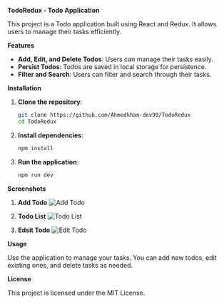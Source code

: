 **TodoRedux - Todo Application**

This project is a Todo application built using React and Redux. It allows users to manage their tasks efficiently.

**Features**

- **Add, Edit, and Delete Todos**: Users can manage their tasks easily.
- **Persist Todos**: Todos are saved in local storage for persistence.
- **Filter and Search**: Users can filter and search through their tasks.

**Installation**

1. **Clone the repository**:
   ```bash
   git clone https://github.com/Ahmedkhan-dev99/TodoRedux
   cd TodoRedux
   ```

2. **Install dependencies**:
   ```bash
   npm install
   ```

3. **Run the application**:
   ```bash
   npm run dev
   ```



**Screenshots**

1. **Add Todo**
   ![Add Todo](../todolist//preview//image1.png)

2. **Todo List**
   ![Todo List](../todolist//preview//image2.png)

3. **Edsit Todo**
   ![Edit Todo](../todolist//preview//image3.png)



**Usage**

Use the application to manage your tasks. You can add new todos, edit existing ones, and delete tasks as needed.

**License**

This project is licensed under the MIT License.